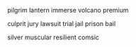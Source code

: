 pilgrim lantern immerse volcano premium

culprit jury lawsuit trial jail prison bail

silver muscular resilient comsic










